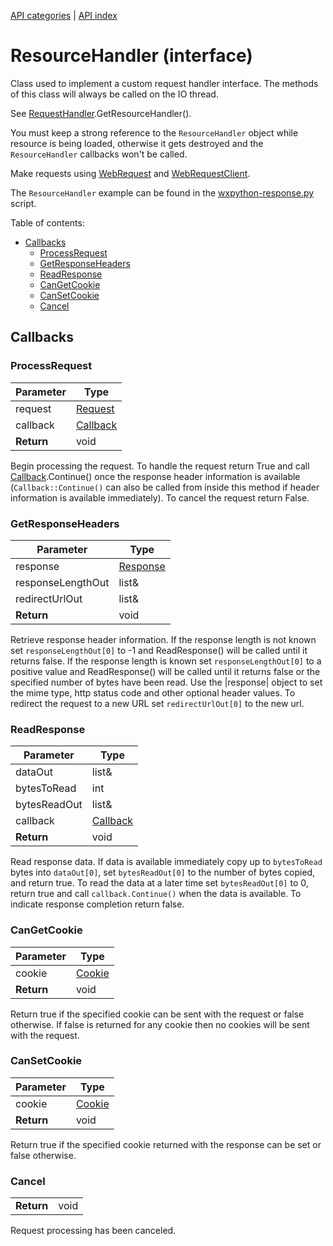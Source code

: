 [API categories](API-categories.md) | [API index](API-index.md)


# ResourceHandler (interface)

Class used to implement a custom request handler interface. The methods of this class will always be called on the IO thread.

See [RequestHandler](RequestHandler.md).GetResourceHandler().

You must keep a strong reference to the `ResourceHandler` object while resource is being loaded, otherwise it gets destroyed and the `ResourceHandler` callbacks won't be called.

Make requests using [WebRequest](WebRequest.md) and [WebRequestClient](WebRequestClient.md).

The `ResourceHandler` example can be found in the [wxpython-response.py](../cefpython/linux/binaries_64bit/wxpython-response.py) script.


Table of contents:
* [Callbacks](#callbacks)
  * [ProcessRequest](#processrequest)
  * [GetResponseHeaders](#getresponseheaders)
  * [ReadResponse](#readresponse)
  * [CanGetCookie](#cangetcookie)
  * [CanSetCookie](#cansetcookie)
  * [Cancel](#cancel)


## Callbacks


### ProcessRequest

| Parameter | Type |
| --- | --- |
| request | [Request](Request.md) |
| callback | [Callback](Callback.md) |
| __Return__ | void |

Begin processing the request. To handle the request return True and call
[Callback](Callback.md).Continue() once the response header information is available
(`Callback::Continue()` can also be called from inside this method if
header information is available immediately). To cancel the request return
False.


### GetResponseHeaders

| Parameter | Type |
| --- | --- |
| response | [Response](Response.md) |
| responseLengthOut | list& |
| redirectUrlOut | list& |
| __Return__ | void |

Retrieve response header information. If the response length is not known
set `responseLengthOut[0]` to -1 and ReadResponse() will be called until it
returns false. If the response length is known set `responseLengthOut[0]`
to a positive value and ReadResponse() will be called until it returns
false or the specified number of bytes have been read. Use the |response|
object to set the mime type, http status code and other optional header
values. To redirect the request to a new URL set `redirectUrlOut[0]` to the new url.


### ReadResponse

| Parameter | Type |
| --- | --- |
| dataOut | list& |
| bytesToRead | int |
| bytesReadOut | list& |
| callback | [Callback](Callback.md) |
| __Return__ | void |

Read response data. If data is available immediately copy up to
`bytesToRead` bytes into `dataOut[0]`, set `bytesReadOut[0]` to the number of
bytes copied, and return true. To read the data at a later time set
`bytesReadOut[0]` to 0, return true and call `callback.Continue()` when the
data is available. To indicate response completion return false.


### CanGetCookie

| Parameter | Type |
| --- | --- |
| cookie | [Cookie](Cookie.md) |
| __Return__ | void |

Return true if the specified cookie can be sent with the request or false
otherwise. If false is returned for any cookie then no cookies will be sent
with the request.


### CanSetCookie

| Parameter | Type |
| --- | --- |
| cookie | [Cookie](Cookie.md) |
| __Return__ | void |

Return true if the specified cookie returned with the response can be set
or false otherwise.


### Cancel

| | |
| --- | --- |
| __Return__ | void |

Request processing has been canceled.
